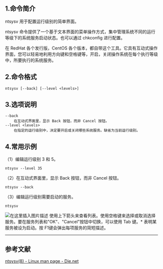 ## 1.命令简介
ntsysv 用于配置运行级别的简单界面。

ntsysv 命令提供了一个基于文本界面的菜单操作方式，集中管理系统不同的运行等级下的系统服务启动状态。也可以通过 chkconfig 进行配置。

在 RedHat 各个发行版，CentOS 各个版本，都自带这个工具。它具有互动式操作界面，您可以轻易地利用方向键和空格键等，开启，关闭操作系统在每个执行等级中，所要执行的系统服务。

## 2.命令格式
```shell
ntsysv [--back] [--level <levels>]
```

## 3.选项说明
```
--back
 	在互动式界面里，显示 Back 按钮，而非 Cancel 按钮。 
--level <levels>
	在指定的运行级别中，决定要开启或关闭哪些系统服务。缺省为当前运行级别。
```

## 4.常用示例
（1）编辑运行级别 3 和 5。
```shell
ntsysv --level 35
```

（2）在互动式界面里，显示 Back 按钮，而非 Cancel 按钮。
```shell
ntsysv --back
```
（3）编辑运行级别需要启动的服务。
```shell
ntsysv
```
![在这里插入图片描述](https://img-blog.csdnimg.cn/2ba422ef82f34bdcb4e773320328db39.png)
使用上下箭头来查看列表。使用空格键来选择或取消选择服务。要在服务列表和"OK"、"Cancel"按钮中切换，可以使用 Tab 键。* 表明某服务被设为启动。按 F1键会弹出每项服务的简短描述。

---
## 参考文献
[ntsysv(8) - Linux man page - Die.net](https://linux.die.net/man/8/ntsysv)
